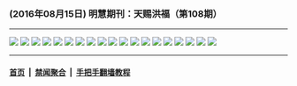 ### (2016年08月15日) 明慧期刊：天赐洪福（第108期）

---

<img src="http://qikan.minghui.org/mhqkpage/qikanimage/2016/08/14/tchf-108-2in1-read-online1.png"/> 

<img src="http://qikan.minghui.org/mhqkpage/qikanimage/2016/08/14/tchf-108-2in1-read-online2.png"/> 

<img src="http://qikan.minghui.org/mhqkpage/qikanimage/2016/08/14/tchf-108-2in1-read-online3.png"/> 

<img src="http://qikan.minghui.org/mhqkpage/qikanimage/2016/08/14/tchf-108-2in1-read-online4.png"/> 

<img src="http://qikan.minghui.org/mhqkpage/qikanimage/2016/08/14/tchf-108-2in1-read-online5.png"/> 

<img src="http://qikan.minghui.org/mhqkpage/qikanimage/2016/08/14/tchf-108-2in1-read-online6.png"/> 

<img src="http://qikan.minghui.org/mhqkpage/qikanimage/2016/08/14/tchf-108-2in1-read-online7.png"/> 

<img src="http://qikan.minghui.org/mhqkpage/qikanimage/2016/08/14/tchf-108-2in1-read-online8.png"/> 

<img src="http://qikan.minghui.org/mhqkpage/qikanimage/2016/08/14/tchf-108-2in1-read-online9.png"/> 

<img src="http://qikan.minghui.org/mhqkpage/qikanimage/2016/08/14/tchf-108-2in1-read-online10.png"/> 

<img src="http://qikan.minghui.org/mhqkpage/qikanimage/2016/08/14/tchf-108-2in1-read-online11.png"/> 

<img src="http://qikan.minghui.org/mhqkpage/qikanimage/2016/08/14/tchf-108-2in1-read-online12.png"/> 

<img src="http://qikan.minghui.org/mhqkpage/qikanimage/2016/08/14/tchf-108-2in1-read-online13.png"/> 

<img src="http://qikan.minghui.org/mhqkpage/qikanimage/2016/08/14/tchf-108-2in1-read-online14.png"/> 

<img src="http://qikan.minghui.org/mhqkpage/qikanimage/2016/08/14/tchf-108-2in1-read-online15.png"/> 

<img src="http://qikan.minghui.org/mhqkpage/qikanimage/2016/08/14/tchf-108-2in1-read-online16.png"/> 

<img src="http://qikan.minghui.org/mhqkpage/qikanimage/2016/08/14/tchf-108-2in1-read-online17.png"/> 

<img src="http://qikan.minghui.org/mhqkpage/qikanimage/2016/08/14/tchf-108-2in1-read-online18.png"/> 

<img src="http://qikan.minghui.org/mhqkpage/qikanimage/2016/08/14/tchf-108-2in1-read-online19.png"/> 



---

#### [首页](../../../..) &nbsp;|&nbsp; [禁闻聚合](https://github.com/gfw-breaker/banned-news) &nbsp;|&nbsp; [手把手翻墙教程](https://github.com/gfw-breaker/guides) 